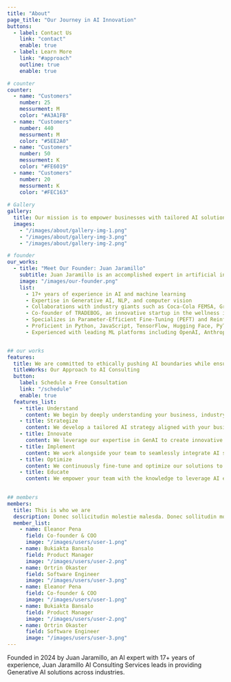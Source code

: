 ```yaml
---
title: "About"
page_title: "Our Journey in AI Innovation"
buttons:
  - label: Contact Us
    link: "contact"
    enable: true
  - label: Learn More
    link: "#approach"
    outline: true
    enable: true

# counter
counter:
  - name: "Customers"
    number: 25
    messurment: M
    color: "#A3A1FB"
  - name: "Customers"
    number: 440
    messurment: M
    color: "#5EE2A0"
  - name: "Customers"
    number: 50
    messurment: K
    color: "#FE6019"
  - name: "Customers"
    number: 20
    messurment: K
    color: "#FEC163"
    
# Gallery
gallery:
  title: Our mission is to empower businesses with tailored AI solutions that drive meaningful growth, innovation, and efficiency.
  images:
    - "/images/about/gallery-img-1.png"
    - "/images/about/gallery-img-3.png"
    - "/images/about/gallery-img-2.png"

# founder
our_works:
  - title: "Meet Our Founder: Juan Jaramillo"
    subtitle: Juan Jaramillo is an accomplished expert in artificial intelligence and machine learning with 17 years of experience in spearheading digital and technological initiatives.
    image: "/images/our-founder.png"
    list:
      - 17+ years of experience in AI and machine learning
      - Expertise in Generative AI, NLP, and computer vision
      - Collaborations with industry giants such as Coca-Cola FEMSA, Grupo Herdez, and El Corte Inglés
      - Co-founder of TRADEBOG, an innovative startup in the wellness industry
      - Specializes in Parameter-Efficient Fine-Tuning (PEFT) and Reinforcement Learning with Human Feedback (RLHF)
      - Proficient in Python, JavaScript, TensorFlow, Hugging Face, PyTorch, and various state-of-the-art ML models
      - Experienced with leading ML platforms including OpenAI, Anthropic, Google VertexAI, and AWS SageMaker


## our works
features:
  title: We are committed to ethically pushing AI boundaries while ensuring sustainable practices. Our focus remains on delivering exceptional value to clients through cutting-edge AI technologies as we grow and evolve.
  titleWorks: Our Approach to AI Consulting
  button:
    label: Schedule a Free Consultation
    link: "/schedule"
    enable: true
  features_list:
    - title: Understand
      content: We begin by deeply understanding your business, industry, and specific challenges.
    - title: Strategize
      content: We develop a tailored AI strategy aligned with your business goals and industry-specific needs.
    - title: Innovate
      content: We leverage our expertise in GenAI to create innovative solutions that address your unique challenges.
    - title: Implement
      content: We work alongside your team to seamlessly integrate AI solutions into your existing workflows.
    - title: Optimize
      content: We continuously fine-tune and optimize our solutions to ensure maximum efficiency and ROI.
    - title: Educate
      content: We empower your team with the knowledge to leverage AI effectively in your daily operations.
    

## members
members:
  title: This is who we are
  description: Donec sollicitudin molestie malesda. Donec sollitudin mol estie ultricies ligula sed magna dictum
  member_list:
    - name: Eleanor Pena
      field: Co-founder & COO
      image: "/images/users/user-1.png"
    - name: Bukiakta Bansalo
      field: Product Manager
      image: "/images/users/user-2.png"
    - name: Ortrin Okaster
      field: Software Engineer
      image: "/images/users/user-3.png"
    - name: Eleanor Pena
      field: Co-founder & COO
      image: "/images/users/user-1.png"
    - name: Bukiakta Bansalo
      field: Product Manager
      image: "/images/users/user-2.png"
    - name: Ortrin Okaster
      field: Software Engineer
      image: "/images/users/user-3.png"
---
```

Founded in 2024 by Juan Jaramillo, an AI expert with 17+ years of experience, Juan Jaramillo AI Consulting Services leads in providing Generative AI solutions across industries.
